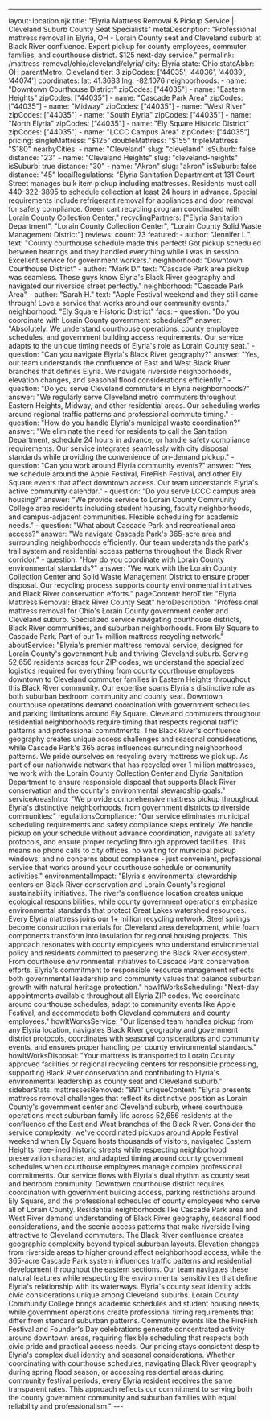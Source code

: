 ---
layout: location.njk
title: "Elyria Mattress Removal & Pickup Service | Cleveland Suburb County Seat Specialists" metaDescription: "Professional mattress removal in Elyria, OH - Lorain County seat and Cleveland suburb at Black River confluence. Expert pickup for county employees, commuter families, and courthouse district. $125 next-day service."
permalink: /mattress-removal/ohio/cleveland/elyria/
city: Elyria state: Ohio stateAbbr: OH parentMetro: Cleveland tier: 3 zipCodes: ['44035', '44036', '44039', '44074'] coordinates: lat: 41.3683 lng: -82.1076 neighborhoods: - name: "Downtown Courthouse District" zipCodes: ["44035"] - name: "Eastern Heights" zipCodes: ["44035"] - name: "Cascade Park Area" zipCodes: ["44035"] - name: "Midway" zipCodes: ["44035"] - name: "West River" zipCodes: ["44035"] - name: "South Elyria" zipCodes: ["44035"] - name: "North Elyria" zipCodes: ["44035"] - name: "Ely Square Historic District" zipCodes: ["44035"] - name: "LCCC Campus Area" zipCodes: ["44035"] pricing: singleMattress: "$125" doubleMattress: "$155" tripleMattress: "$180" nearbyCities: - name: "Cleveland" slug: "cleveland" isSuburb: false distance: "23" - name: "Cleveland Heights" slug: "cleveland-heights" isSuburb: true distance: "30" - name: "Akron" slug: "akron" isSuburb: false distance: "45" localRegulations: "Elyria Sanitation Department at 131 Court Street manages bulk item pickup including mattresses. Residents must call 440-322-3895 to schedule collection at least 24 hours in advance. Special requirements include refrigerant removal for appliances and door removal for safety compliance. Green cart recycling program coordinated with Lorain County Collection Center." recyclingPartners: ["Elyria Sanitation Department", "Lorain County Collection Center", "Lorain County Solid Waste Management District"] reviews: count: 73 featured: - author: "Jennifer L." text: "County courthouse schedule made this perfect! Got pickup scheduled between hearings and they handled everything while I was in session. Excellent service for government workers." neighborhood: "Downtown Courthouse District" - author: "Mark D." text: "Cascade Park area pickup was seamless. These guys know Elyria's Black River geography and navigated our riverside street perfectly." neighborhood: "Cascade Park Area" - author: "Sarah H." text: "Apple Festival weekend and they still came through! Love a service that works around our community events." neighborhood: "Ely Square Historic District" faqs: - question: "Do you coordinate with Lorain County government schedules?" answer: "Absolutely. We understand courthouse operations, county employee schedules, and government building access requirements. Our service adapts to the unique timing needs of Elyria's role as Lorain County seat." - question: "Can you navigate Elyria's Black River geography?" answer: "Yes, our team understands the confluence of East and West Black River branches that defines Elyria. We navigate riverside neighborhoods, elevation changes, and seasonal flood considerations efficiently." - question: "Do you serve Cleveland commuters in Elyria neighborhoods?" answer: "We regularly serve Cleveland metro commuters throughout Eastern Heights, Midway, and other residential areas. Our scheduling works around regional traffic patterns and professional commute timing." - question: "How do you handle Elyria's municipal waste coordination?" answer: "We eliminate the need for residents to call the Sanitation Department, schedule 24 hours in advance, or handle safety compliance requirements. Our service integrates seamlessly with city disposal standards while providing the convenience of on-demand pickup." - question: "Can you work around Elyria community events?" answer: "Yes, we schedule around the Apple Festival, FireFish Festival, and other Ely Square events that affect downtown access. Our team understands Elyria's active community calendar." - question: "Do you serve LCCC campus area housing?" answer: "We provide service to Lorain County Community College area residents including student housing, faculty neighborhoods, and campus-adjacent communities. Flexible scheduling for academic needs." - question: "What about Cascade Park and recreational area access?" answer: "We navigate Cascade Park's 365-acre area and surrounding neighborhoods efficiently. Our team understands the park's trail system and residential access patterns throughout the Black River corridor." - question: "How do you coordinate with Lorain County environmental standards?" answer: "We work with the Lorain County Collection Center and Solid Waste Management District to ensure proper disposal. Our recycling process supports county environmental initiatives and Black River conservation efforts." pageContent: heroTitle: "Elyria Mattress Removal: Black River County Seat" heroDescription: "Professional mattress removal for Ohio's Lorain County government center and Cleveland suburb. Specialized service navigating courthouse districts, Black River communities, and suburban neighborhoods. From Ely Square to Cascade Park. Part of our 1+ million mattress recycling network." aboutService: "Elyria's premier mattress removal service, designed for Lorain County's government hub and thriving Cleveland suburb. Serving 52,656 residents across four ZIP codes, we understand the specialized logistics required for everything from county courthouse employees downtown to Cleveland commuter families in Eastern Heights throughout this Black River community. Our expertise spans Elyria's distinctive role as both suburban bedroom community and county seat. Downtown courthouse operations demand coordination with government schedules and parking limitations around Ely Square. Cleveland commuters throughout residential neighborhoods require timing that respects regional traffic patterns and professional commitments. The Black River's confluence geography creates unique access challenges and seasonal considerations, while Cascade Park's 365 acres influences surrounding neighborhood patterns. We pride ourselves on recycling every mattress we pick up. As part of our nationwide network that has recycled over 1 million mattresses, we work with the Lorain County Collection Center and Elyria Sanitation Department to ensure responsible disposal that supports Black River conservation and the county's environmental stewardship goals." serviceAreasIntro: "We provide comprehensive mattress pickup throughout Elyria's distinctive neighborhoods, from government districts to riverside communities:" regulationsCompliance: "Our service eliminates municipal scheduling requirements and safety compliance steps entirely. We handle pickup on your schedule without advance coordination, navigate all safety protocols, and ensure proper recycling through approved facilities. This means no phone calls to city offices, no waiting for municipal pickup windows, and no concerns about compliance - just convenient, professional service that works around your courthouse schedule or community activities." environmentalImpact: "Elyria's environmental stewardship centers on Black River conservation and Lorain County's regional sustainability initiatives. The river's confluence location creates unique ecological responsibilities, while county government operations emphasize environmental standards that protect Great Lakes watershed resources. Every Elyria mattress joins our 1+ million recycling network. Steel springs become construction materials for Cleveland area development, while foam components transform into insulation for regional housing projects. This approach resonates with county employees who understand environmental policy and residents committed to preserving the Black River ecosystem. From courthouse environmental initiatives to Cascade Park conservation efforts, Elyria's commitment to responsible resource management reflects both governmental leadership and community values that balance suburban growth with natural heritage protection." howItWorksScheduling: "Next-day appointments available throughout all Elyria ZIP codes. We coordinate around courthouse schedules, adapt to community events like Apple Festival, and accommodate both Cleveland commuters and county employees." howItWorksService: "Our licensed team handles pickup from any Elyria location, navigates Black River geography and government district protocols, coordinates with seasonal considerations and community events, and ensures proper handling per county environmental standards." howItWorksDisposal: "Your mattress is transported to Lorain County approved facilities or regional recycling centers for responsible processing, supporting Black River conservation and contributing to Elyria's environmental leadership as county seat and Cleveland suburb." sidebarStats: mattressesRemoved: "891" uniqueContent: "Elyria presents mattress removal challenges that reflect its distinctive position as Lorain County's government center and Cleveland suburb, where courthouse operations meet suburban family life across 52,656 residents at the confluence of the East and West branches of the Black River. Consider the service complexity: we've coordinated pickups around Apple Festival weekend when Ely Square hosts thousands of visitors, navigated Eastern Heights' tree-lined historic streets while respecting neighborhood preservation character, and adapted timing around county government schedules when courthouse employees manage complex professional commitments. Our service flows with Elyria's dual rhythm as county seat and bedroom community. Downtown courthouse district requires coordination with government building access, parking restrictions around Ely Square, and the professional schedules of county employees who serve all of Lorain County. Residential neighborhoods like Cascade Park area and West River demand understanding of Black River geography, seasonal flood considerations, and the scenic access patterns that make riverside living attractive to Cleveland commuters. The Black River confluence creates geographic complexity beyond typical suburban layouts. Elevation changes from riverside areas to higher ground affect neighborhood access, while the 365-acre Cascade Park system influences traffic patterns and residential development throughout the eastern sections. Our team navigates these natural features while respecting the environmental sensitivities that define Elyria's relationship with its waterways. Elyria's county seat identity adds civic considerations unique among Cleveland suburbs. Lorain County Community College brings academic schedules and student housing needs, while government operations create professional timing requirements that differ from standard suburban patterns. Community events like the FireFish Festival and Founder's Day celebrations generate concentrated activity around downtown areas, requiring flexible scheduling that respects both civic pride and practical access needs. Our pricing stays consistent despite Elyria's complex dual identity and seasonal considerations. Whether coordinating with courthouse schedules, navigating Black River geography during spring flood season, or accessing residential areas during community festival periods, every Elyria resident receives the same transparent rates. This approach reflects our commitment to serving both the county government community and suburban families with equal reliability and professionalism." ---